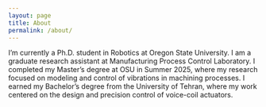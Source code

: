 ```yaml
---
layout: page
title: About
permalink: /about/
---
```


I’m currently a Ph.D. student in Robotics at Oregon State University. I am a graduate research assistant at Manufacturing Process Control Laboratory. I completed my Master’s degree at OSU in Summer 2025, where my research focused on modeling and control of vibrations in machining processes. I earned my Bachelor’s degree from the University of Tehran, where my work centered on the design and precision control of voice-coil actuators.